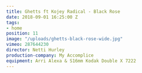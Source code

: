 ```yaml
---
title: Ghetts ft Kojey Radical - Black Rose
date: 2018-09-01 16:25:00 Z
tags:
- home
position: 11
image: "/uploads/ghetts-black-rose-wide.jpg"
vimeo: 287644230
director: Netti Hurley
production-company: My Accomplice
equipment: Arri Alexa & S16mm Kodak Double X 7222
---
```


